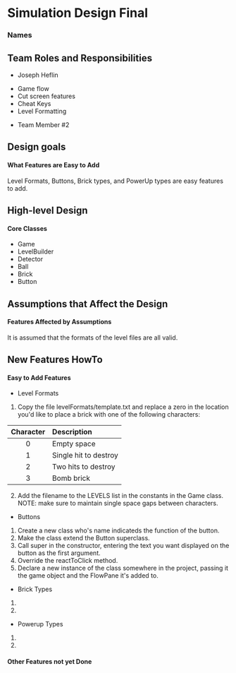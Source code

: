 # Simulation Design Final
### Names

## Team Roles and Responsibilities

 * Joseph Heflin
 - Game flow
 - Cut screen features
 - Cheat Keys
 - Level Formatting

 * Team Member #2


## Design goals

#### What Features are Easy to Add
Level Formats, Buttons, Brick types, and PowerUp types are easy features to add.

## High-level Design

#### Core Classes
- Game
- LevelBuilder
- Detector
- Ball
- Brick
- Button

## Assumptions that Affect the Design

#### Features Affected by Assumptions
It is assumed that the formats of the level files are all valid.

## New Features HowTo

#### Easy to Add Features
- Level Formats
1. Copy the file levelFormats/template.txt and replace a zero in the location you'd like to place a brick with one of the following characters:

|Character|Description|
|:-------:|:---------|
|0        |Empty space|
|1        |Single hit to destroy|
|2        |Two hits to destroy|
|3        |Bomb brick|

2. Add the filename to the LEVELS list in the constants in the Game class.
NOTE: make sure to maintain single space gaps between characters.

- Buttons
1. Create a new class who's name indicateds the function of the button.
2. Make the class extend the Button superclass.
3. Call super in the constructor, entering the text you want displayed on the button as the first argument.
4. Override the reactToClick method.
5. Declare a new instance of the class somewhere in the project, passing it the game object and the FlowPane it's added to.

- Brick Types
1. 
2. 
- Powerup Types
1.
2.


#### Other Features not yet Done

